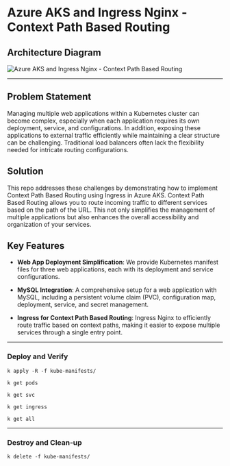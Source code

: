 # Azure AKS and Ingress Nginx - Context Path Based Routing

## Architecture Diagram

![Azure AKS and Ingress Nginx - Context Path Based Routing](architecture%20diagram/Azure%20AKS%20and%20Ingress%20–%20Context%20Path%20Based%20Routing%20-%2020112023.drawio.png)

---

## Problem Statement

Managing multiple web applications within a Kubernetes cluster can become complex, especially when each application requires its own deployment, service, and configurations. In addition, exposing these applications to external traffic efficiently while maintaining a clear structure can be challenging. Traditional load balancers often lack the flexibility needed for intricate routing configurations.

## Solution

This repo addresses these challenges by demonstrating how to implement Context Path Based Routing using Ingress in Azure AKS. Context Path Based Routing allows you to route incoming traffic to different services based on the path of the URL. This not only simplifies the management of multiple applications but also enhances the overall accessibility and organization of your services.

## Key Features

- **Web App Deployment Simplification**: We provide Kubernetes manifest files for three web applications, each with its deployment and service configurations.

- **MySQL Integration**: A comprehensive setup for a web application with MySQL, including a persistent volume claim (PVC), configuration map, deployment, service, and secret management.

- **Ingress for Context Path Based Routing**: Ingress Nginx to efficiently route traffic based on context paths, making it easier to expose multiple services through a single entry point.

---

### Deploy and Verify

```shell
k apply -R -f kube-manifests/

k get pods

k get svc

k get ingress

k get all
```

---

### Destroy and Clean-up

```shell
k delete -f kube-manifests/
```
